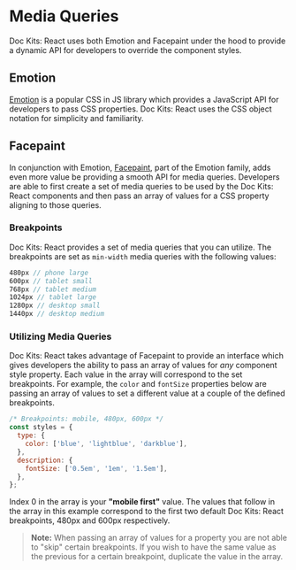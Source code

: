 # Media Queries

Doc Kits: React uses both Emotion and Facepaint under the hood to provide a dynamic API for developers to override the component styles.

## Emotion

[Emotion](https://emotion.sh/) is a popular CSS in JS library which provides a JavaScript API for developers to pass CSS properties. Doc Kits: React uses the CSS object notation for simplicity and familiarity.

## Facepaint

In conjunction with Emotion, [Facepaint](https://github.com/emotion-js/facepaint), part of the Emotion family, adds even more value be providing a smooth API for media queries. Developers are able to first create a set of media queries to be used by the Doc Kits: React components and then pass an array of values for a CSS property aligning to those queries.

### Breakpoints

Doc Kits: React provides a set of media queries that you can utilize. The breakpoints are set as `min-width` media queries with the following values:

```scss
480px // phone large
600px // tablet small
768px // tablet medium
1024px // tablet large
1280px // desktop small
1440px // desktop medium
```

### Utilizing Media Queries

Doc Kits: React takes advantage of Facepaint to provide an interface which gives developers the ability to pass an array of values for _any_ component style property. Each value in the array will correspond to the set breakpoints. For example, the `color` and `fontSize` properties below are passing an array of values to set a different value at a couple of the defined breakpoints.

```js
/* Breakpoints: mobile, 480px, 600px */
const styles = {
  type: {
    color: ['blue', 'lightblue', 'darkblue'],
  },
  description: {
    fontSize: ['0.5em', '1em', '1.5em'],
  },
};
```

Index 0 in the array is your **"mobile first"** value. The values that follow in the array in this example correspond to the first two default Doc Kits: React breakpoints, 480px and 600px respectively.

> **Note:** When passing an array of values for a property you are not able to "skip" certain breakpoints. If you wish to have the same value as the previous for a certain breakpoint, duplicate the value in the array.
